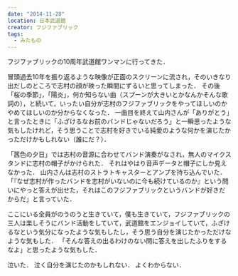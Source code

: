 ```yaml
---
date: "2014-11-28"
location: 日本武道館
creator: フジファブリック
tags:
  - みたもの
---
```


フジファブリックの10周年武道館ワンマンに行ってきた．

冒頭過去10年を振り返るような映像が正面のスクリーンに流され，そのいきなり出だしのところで志村の顔が映った瞬間にずるいと思ってしまった．
その後「桜の季節」，「陽炎」，何か知らない曲（スプーンが大きいとかなんかそんな歌詞の），と続いて，いったい自分が志村のフジファブリックをやってほしいのかやめてほしいのか分からなくなった．
一曲目を終えて山内さんが「ありがとう」と言ったときに「ふざけるなお前のバンドじゃないだろう」と一瞬思ったような気もしたけれど，そう思うことで志村を好きでいる純愛のような何かを演じたかっただけかもしれない（誰にだ？）．

「茜色の夕日」では志村の音源に合わせてバンド演奏がなされ，無人のマイクスタンドに志村の帽子がかけられた．
それはやはり音声データと帽子にしか見えなかった．
山内さんは志村のストラトキャスターとアンプを持ち込んでいた．
「『なぜ志村が作ったバンドを志村がいないのに今も続けているのか』という問いにやっと答えが出せた，それはこのフジファブリックというバンドが好きだからだ」と言っていた．

ここにいる全員がのうのうと生きていて，僕も生きていて，フジファブリックの三人は楽しそうにバンド活動をしていて，武道館をエンジョイしていて，ふざけるなという気分になったような気もしたし，そう思う自分を演じたかっただけなような気もした．
「そんな答えの出るわけのない問に答えを出したふりをするなよ」と思ったような気もした．

泣いた．
泣く自分を演じたのかもしれない．
よくわからない．

